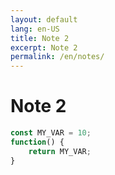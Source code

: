 ```yaml
---
layout: default
lang: en-US
title: Note 2
excerpt: Note 2
permalink: /en/notes/
---
```


# Note 2


```javascript
const MY_VAR = 10;
function() {
    return MY_VAR;
}
```